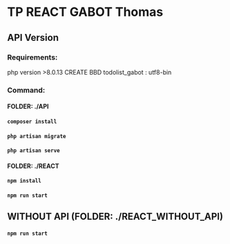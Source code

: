 # TP REACT GABOT Thomas

## API Version

### Requirements:

php version >8.0.13
CREATE BBD todolist_gabot : utf8-bin

### Command:

#### FOLDER: ./API

#### `composer install`

#### `php artisan migrate`

#### `php artisan serve`

#### FOLDER: ./REACT

#### `npm install`

#### `npm run start`

## WITHOUT API (FOLDER: ./REACT_WITHOUT_API)

#### `npm run start`
